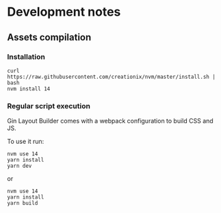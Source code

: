 # Development notes


## Assets compilation


### Installation

```shell
curl https://raw.githubusercontent.com/creationix/nvm/master/install.sh | bash
nvm install 14
```

### Regular script execution

Gin Layout Builder comes with a webpack configuration to build CSS and JS.

To use it run:
```shell
nvm use 14
yarn install
yarn dev
```

or

```shell
nvm use 14
yarn install
yarn build
```
